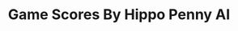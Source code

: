 ---
title: Game Scores By Hippo Penny AI
layout: scoredetail
permalink: /meta-score/xdefiant
header:
  teaser: /assets/images/xdefiant.jpg
  video:
    id: 5IB4Lur9YjM
    provider: youtube
---